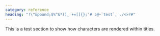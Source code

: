 ```yaml
---
category: reference
heading: "!\"&pound;$%^&*()_ +=[]{};'# :@~`test`, ./<>?#"
---
```


This is a test section to show how characters are rendered within titles.